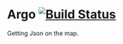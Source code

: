 # Argo [![Build Status](https://secure.travis-ci.org/openplans/argo.png?branch=master)](http://travis-ci.org/openplans/argo)

Getting Json on the map.